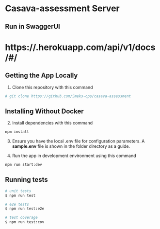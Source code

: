 # Casava-assessment Server

## Run in SwaggerUI
# https://.herokuapp.com/api/v1/docs/#/
## Getting the App Locally

1. Clone this repository with this command
```bash
# git clone https://github.com/Smeks-ops/casava-assessment
```

## Installing Without Docker

2. Install dependencies with this command
```bash
npm install
```

3. Ensure you have the local .env file for configuration parameters. A **sample.env** file is shown in the folder directory as a guide.

4. Run the app in development environment using this command
```bash
npm run start:dev
```

## Running tests

```bash
# unit tests
$ npm run test

# e2e tests
$ npm run test:e2e

# test coverage
$ npm run test:cov
```
